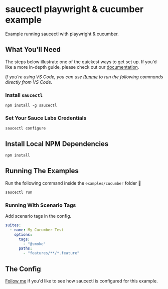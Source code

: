 # saucectl playwright & cucumber example

Example running saucectl with playwright & cucumber.

## What You'll Need

The steps below illustrate one of the quickest ways to get set up. If you'd like a more in-depth guide, please check out
our [documentation](https://docs.saucelabs.com/dev/cli/saucectl/#installing-saucectl).

_If you're using VS Code, you can use [Runme](https://marketplace.visualstudio.com/items?itemName=stateful.runme) to run the following commands directly from VS Code._

### Install `saucectl`

```shell
npm install -g saucectl
```

### Set Your Sauce Labs Credentials

```shell
saucectl configure
```

## Install Local NPM Dependencies

```bash
npm install
```

## Running The Examples

Run the following command inside the `examples/cucumber` folder :rocket:

```bash
saucectl run
```

### Running With Scenario Tags

Add scenario tags in the config.
```yaml
suites:
  - name: My Cucumber Test
    options:
      tags:
        - "@smoke"
      paths:
        - "features/**/*.feature"
```

## The Config

[Follow me](.sauce/config.yml) if you'd like to see how saucectl is configured for this example.
